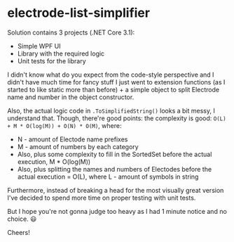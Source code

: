 # electrode-list-simplifier

Solution contains 3 projects (.NET Core 3.1): 
- Simple WPF UI
- Library with the required logic
- Unit tests for the library

I didn't know what do you expect from the code-style perspective and I didn't have much time for fancy stuff I just went to extension functions (as I started to like static more than before) + a simple object to split Electrode name and number in the object constructor.

Also, the actual logic code in `.ToSimplifiedString()` looks a bit messy, I understand that. Though, there're good points: the complexity is good: `O(L) + M * O(log(M)) + O(N) * O(M)`, where:

- N - amount of Electode name prefixes
- M - amount of numbers by each category
- Also, plus some complexity to fill in the SortedSet before the actual execution, M * O(log(M)) 
- Also, plus splitting the names and numbers of Electodes before the actual execution = O(L), where L - amount of symbols in string

Furthermore, instead of breaking a head for the most visually great version I've decided to spend more time on proper testing with unit tests.

But I hope you're not gonna judge too heavy as I had 1 minute notice and no choice. 😃

Cheers!
